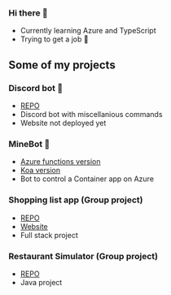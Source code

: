 ### Hi there 👋

- Currently learning Azure and TypeScript
- Trying to get a job 🤞

## **Some of my projects**

### Discord bot 🤖

- [REPO](https://github.com/ollivarila/crea-discord-bot)
- Discord bot with miscellanious commands
- Website not deployed yet

### MineBot 🤖

- [Azure functions version](https://github.com/ollivarila/minebot)
- [Koa version](https://github.com/ollivarila/minebot-koa)
- Bot to control a Container app on Azure

### Shopping list app (Group project)

- [REPO](https://github.com/ollivarila/group3-web-project)
- [Website](https://shopping-list-app.fly.dev)
- Full stack project

### Restaurant Simulator (Group project)

- [REPO](https://github.com/JoonasMV/SimulaatioProjekti)
- Java project

